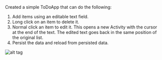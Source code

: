 Created a simple ToDoApp that can do the following:
1) Add items using an editable text field. 
2) Long click on an item to delete it.
3) Normal click an item to edit it. This opens a new Activity with the cursor at the end of the text. The edited text goes back in the same position of the original list.
4) Persist the data and reload from persisted data.

![alt tag](https://cloud.githubusercontent.com/assets/14814640/10064365/7aa533aa-622c-11e5-9f91-0563a79a19df.gif)
